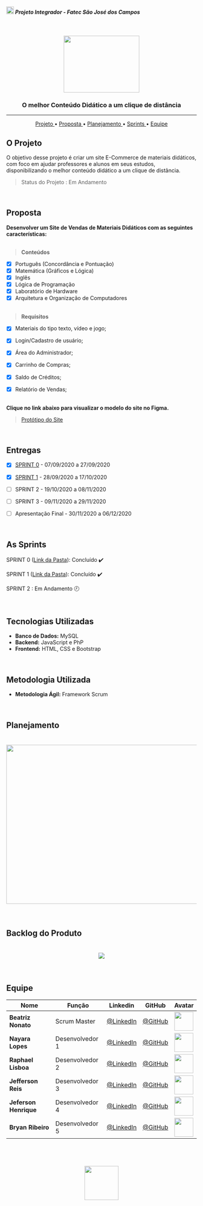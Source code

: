 <h5 align="left"> <img src = "/Imagens Geral/fatec.png" width="20" height="20" /> Projeto Integrador - Fatec São José dos Campos </h5>



<br>

<p align="center">
      <img src="/Imagens Geral/logo.png" width="200" height="150">
      <h3 align="center"> O melhor Conteúdo Didático a um clique de distância </h3>
<p align="center">



<hr>

<p align="center">
  <a href ="#o-projeto"> Projeto </a>  • 
  <a href ="#proposta"> Proposta </a>  • 
  <a href ="#backlog-do-produto"> Planejamento </a>  • 
  <a href ="#entregas"> Sprints </a>  • 
  <a href ="#equipe"> Equipe </a> 
</p>


## O Projeto
O objetivo desse projeto é criar um site E-Commerce de materiais didáticos, com foco em ajudar professores e alunos em seus estudos, disponibilizando o melhor conteúdo didático a um clique de distância.

> Status do Projeto : Em Andamento <img src = "/Imagens Geral/status projeto.png" width="50" height="10" />

<br>

## Proposta

**Desenvolver um Site de Vendas de Materiais Didáticos com as seguintes características:**<br><br>

 > **Conteúdos**

 - [x] Português (Concordância e Pontuação)
 - [x] Matemática (Gráficos e Lógica)
 - [x] Inglês
 - [x] Lógica de Programação
 - [x] Laboratório de Hardware
 - [x] Arquitetura e Organização de Computadores <br><br>

 > **Requisitos**

 - [x]  Materiais do tipo texto, vídeo e jogo;
 - [x]  Login/Cadastro de usuário;
 - [x]  Área do Administrador;
 - [x]  Carrinho de Compras;
 - [x]  Saldo de Créditos;
 - [x]  Relatório de Vendas;<br><br>


**Clique no link abaixo para visualizar o modelo do site no Figma.**  
> [Protótipo do Site](https://www.figma.com/proto/IxIHeo1bBkB5B3z1DoVQIN/PI-Fatec?node-id=1%3A7&scaling=scale-down-width&hide-ui=1)

<br>

## Entregas

- [x] [SPRINT 0](https://github.com/Grupo-1-2020-PI-FATEC-ADS/SOS-EDUCA/tree/master/SPRINT_0) - 07/09/2020 a 27/09/2020

- [x] [SPRINT 1](https://github.com/Grupo-1-2020-PI-FATEC-ADS/SOS-EDUCA/tree/master/SPRINT_1) - 28/09/2020 a 17/10/2020

- [ ] SPRINT 2 - 19/10/2020 a 08/11/2020

- [ ] SPRINT 3 - 09/11/2020 a 29/11/2020

- [ ] Apresentação Final - 30/11/2020 a 06/12/2020

<br>

## As Sprints

SPRINT 0 ([Link da Pasta](https://github.com/Grupo-1-2020-PI-FATEC-ADS/SOS-EDUCA/tree/master/SPRINT%200)): Concluído :heavy_check_mark:

SPRINT 1 ([Link da Pasta](https://github.com/Grupo-1-2020-PI-FATEC-ADS/SOS-EDUCA/tree/master/SPRINT%201)): Concluído :heavy_check_mark:

SPRINT 2 : Em Andamento :clock8:

<br>

## Tecnologias Utilizadas

* **Banco de Dados:** MySQL
* **Backend:** JavaScript e PhP
* **Frontend:** HTML, CSS e Bootstrap

<br>

## Metodologia Utilizada

* **Metodologia Ágil:** Framework Scrum

<br>

## Planejamento

<h1 align="center"> <img src = "/Imagens Geral/planejamento_novo.png" width="710" height="420" /></h1>

<br>

## Backlog do Produto

<h1 align="center"> <img src = "/Imagens Geral/produtobacklog.png" /></h1>

<br>

## Equipe


|Nome|Função|Linkedin|GitHub|Avatar|
| -------- |-------- |-------- |-------- |-------- |
|**Beatriz Nonato**|Scrum Master|[@LinkedIn](https://www.linkedin.com/in/beatriz-nonato-aa11017a/)|[@GitHub](https://github.com/BeaNonato)|<img src = "/Imagens Geral/Beatriz.png" width="50" height="50"/>|
|**Nayara Lopes**|Desenvolvedor 1| [@LinkedIn](https://www.linkedin.com/in/nayara-suelen-382420137/)|[@GitHub](https://github.com/NayDev)|<img src = "/Imagens Geral/Nayara.png" width="50" height="50"/>|
|**Raphael Lisboa**|Desenvolvedor 2| [@LinkedIn](https://www.linkedin.com/in/raphael-lisboa-7b3597187/)|[@GitHub](https://github.com/raphaelprado)|<img src = "/Imagens Geral/Raphael.png" width="50" height="50" />|
|**Jefferson Reis**|Desenvolvedor 3|[@LinkedIn](https://www.linkedin.com/in/jefferson-silva-94b94218)|[@GitHub](https://github.com/jeffersonrrs)|<img src = "/Imagens Geral/jefferson.png" width="50" height="50" />|
|**Jeferson Henrique**|Desenvolvedor 4|[@LinkedIn](https://www.linkedin.com/in/jeferson-silva-249884149/)|[@GitHub](https://github.com/JefersonHenrique)|<img src = "/Imagens Geral/Jeferson.png" width="50" height="50" />|
|**Bryan Ribeiro**|Desenvolvedor 5|[@LinkedIn](https://www.linkedin.com/in/bryanrribeiro/)|[@GitHub](https://github.com/BryanRibeiro)|<img src = "/Imagens Geral/Bryan.png" width="50" height="50" />|
   

<br>

 <h1 align="center"> <img src = "/Imagens Geral/logo fatec.png" height="90" /></h1>
